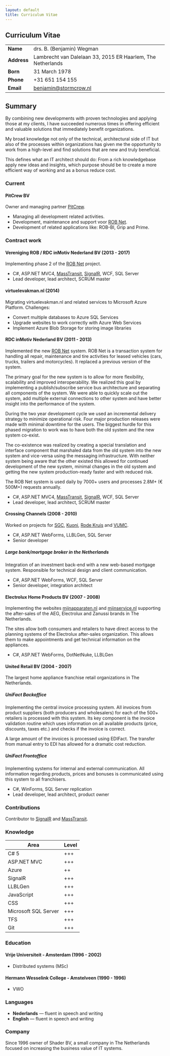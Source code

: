 ```yaml
---
layout: default
title: Curriculum Vitae
---
```


## Curriculum Vitae

|         |    |
| ------------- |-------------|
| **Name**    | drs. B. (Benjamin) Wegman |
| **Address** | Lambrecht van Dalelaan 33, 2015 ER Haarlem, The Netherlands |
| **Born**    | 31 March 1978 |
| **Phone**   | +31 651 154 155 |
| **Email**   | benjamin@stormcrow.nl |

## Summary

By combining new developments with proven technologies and applying those at my clients, I have succeeded numerous times in offering efficient and valuable solutions that immediately benefit organizations.

My broad knowledge not only of the technical, architectural side of IT but also of the processes within organizations has given me the opportunity to work from a high-level and find solutions that are new and truly beneficial.

This defines what an IT architect should do: From a rich knowledgebase apply new ideas and insights, which purpose should be to create a more efficient way of working and as a bonus reduce cost.

### Current

#### PitCrew BV

Owner and managing partner [PitCrew](https://pitcrew.nl).

* Managing all development related activities.
* Development, maintenance and support voor [ROB Net](http://www.rob-net.nl).
* Development of related applications like: ROB-BI, Grip and Prime.

### Contract work

#### Vereniging ROB / RDC inMotiv Nederland BV (2013 - 2017)

Implementing phase 2 of the [ROB Net](http://www.rob-net.nl) project.

* C#, ASP.NET MVC4, [MassTransit](https://github.com/MassTransit/MassTransit), [SignalR](https://github.com/signalR/SignalR), WCF, SQL Server
* Lead developer, lead architect, SCRUM master

#### virtuelevakman.nl (2014)

Migrating virtuelevakman.nl and related services to Microsoft Azure Platform. Challenges:

* Convert multiple databases to Azure SQL Services
* Upgrade websites to work correctly with Azure Web Services
* Implement Azure Blob Storage for storing image libraries

#### RDC inMotiv Nederland BV (2011 - 2013)

Implemented the new [ROB Net](http://www.rob-net.nl) system. ROB Net is a transaction system for handling all repair, maintenance and tire activities for leased vehicles (cars, trucks, trailers and motorcycles). It replaced a previous version of the system.

The primary goal for the new system is to allow for more flexibility, scalability and improved interoperability. We realized this goal by implementing a publish/subscribe service bus architecture and separating all components of the system. We were able to quickly scale out the system, add multiple external connections to other system and have better insight into the performance of the system.

During the two year development cycle we used an incremental delivery strategy to minimize operational risk. Four major production releases were made with minimal downtime for the users. The biggest hurdle for this phased migration to work was to have both the old system and the new system co-exist.

The co-existence was realized by creating a special translation and interface component that marshaled data from the old system into the new system and vice-versa using the messaging infrastructure. With neither system being aware that the other existed this allowed for continued development of the new system, minimal changes in the old system and getting the new system production-ready faster and with reduced risk.

The ROB Net system is used daily by 7000+ users and processes 2.8M+ (&euro; 500M+) requests annually.

* C#, ASP.NET MVC4, [MassTransit](https://github.com/MassTransit/MassTransit), [SignalR](https://github.com/signalR/SignalR), WCF, SQL Server
* Lead developer, lead architect, SCRUM master

#### Crossing Channels (2008 - 2010)

Worked on projects for [SGC](http://www.degeschillencommissie.nl/home), [Kuoni](http://www.kuoni.nl), [Rode Kruis](http://www.rodekruis.nl) and [VUMC](http://www.vumc.nl).

* C#, ASP.NET WebForms, LLBLGen, SQL Server
* Senior developer

##### Large bank/mortgage broker in the Netherlands

Integration of an investment back-end with a new web-based mortgage system. Responsible for technical design and client communication.

* C#, ASP.NET WebForms, WCF, SQL Server
* Senior developer, integration architect

#### Electrolux Home Products BV (2007 - 2008)

Implementing the websites [mijnapparaten.nl](http://mijnapparaten.nl) and [mijnservice.nl](http://mijnservice.nl) supporting the after-sales of the AEG, Electrolux and Zanussi brands in The Netherlands.

The sites allow both consumers and retailers to have direct access to the planning systems of the Electrolux after-sales organization. This allows them to make appointments and get technical information on the appliances.

* C#, ASP.NET WebForms, DotNetNuke, LLBLGen

#### United Retail BV (2004 - 2007)

The largest home appliance franchise retail organizations in The Netherlands.

##### UniFact Backoffice

Implementing the central invoice processing system. All invoices from product suppliers (both producers and wholesalers) for each of the 500+ retailers is processed with this system. Its key component is the invoice validation routine which uses information on all available products (price, discounts, taxes etc.) and checks if the invoice is correct.

A large amount of the invoices is processed using EDIFact. The transfer from manual entry to EDI has allowed for a dramatic cost reduction.

##### UniFact Frontoffice

Implementing systems for internal and external communication. All information regarding products, prices and bonuses is communicated using this system to all franchisers.

* C#, WinForms, SQL Server replication
* Lead developer, lead architect, product owner

### Contributions

Contributor to [SignalR](https://github.com/signalR/SignalR) and [MassTransit](https://github.com/MassTransit/MassTransit).

### Knowledge

|Area|Level|
|----|-----|
|C# 5|+++|
|ASP.NET MVC|+++|
|Azure|++|
|SignalR|+++|
|LLBLGen|+++|
|JavaScript|+++|
|CSS|+++|
|Microsoft SQL Server|+++|
|TFS|+++|
|Git|+++|

### Education

#### Vrije Universiteit - Amsterdam (1996 - 2002)
* Distributed systems (MSc)

#### Hermann Wesselink College - Amstelveen (1990 - 1996)
* VWO

### Languages

* **Nederlands** &mdash; fluent in speech and writing
* **English** &mdash; fluent in speech and writing

### Company

Since 1996 owner of Shader BV, a small company in The Netherlands focused on increasing the business value of IT systems.
